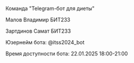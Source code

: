 Команда "Telegram-бот для диеты"

Малов Владимир БИТ233

Зартдинов Самат БИТ233

Юзернейм бота: @itss2024_bot

Время доступности бота: 22.01.2025 18:00-21:00
